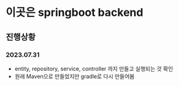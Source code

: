 # 이곳은 springboot backend
## 진행상황
### 2023.07.31 
- entity, repository, service, controller 까지 만들고 실행되는 것 확인
- 원래 Maven으로 만들었지만 gradle로 다시 만들어봄